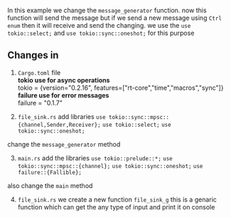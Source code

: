 In this example we change the `message_generator` function.
now this function will send the message but if we send a new message using `Ctrl enum` then it will receive and send the changing.
we use the `use tokio::select;` and `use tokio::sync::oneshot;` for this purpose

## Changes in
1. `Cargo.toml` file <br>
**tokio use for async operations** <br>
tokio = {version="0.2.16", features=["rt-core","time","macros","sync"]} <br>
**failure use for error messages** <br>
failure = "0.1.7" <br>

2. `file_sink.rs`
add libraries
`use tokio::sync::mpsc::{channel,Sender,Receiver};`
`use tokio::select;`
`use tokio::sync::oneshot;`

change the `message_generator` method


3. `main.rs`
add the libraries
`use tokio::prelude::*;`
`use tokio::sync::mpsc::{channel};`
`use tokio::sync::oneshot;`
`use failure::{Fallible};`

also change the     `main` method

4. `file_sink.rs`
we create a new function `file_sink_g` this is a genaric function which can get the any type of input and print it on console
